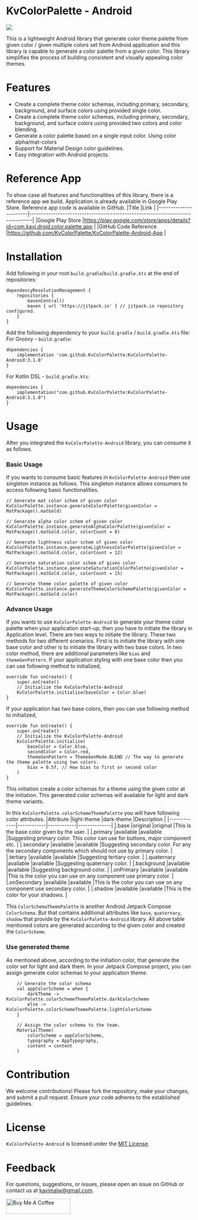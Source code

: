 # KvColorPalette - Android

[![](https://jitpack.io/v/KvColorPalette/KvColorPalette-Android.svg)](https://jitpack.io/#KvColorPalette/KvColorPalette-Android)

This is a lightweight Android library that generate color theme palette from given color / given multiple colors set from Android application and this library is capable
to generate a color palette from a given color. This library simplifies the process of building consistent and visually appealing color themes.

# Features
* Create a complete theme color schemas, including primary, secondary, background, and surface colors using provided single color.
* Create a complete theme color schemas, including primary, secondary, background, and surface colors using provided two colors and color blending.
* Generate a color palette based on a single input color. Using color alpha/mat-colors
* Support for Material Design color guidelines.
* Easy integration with Android projects.

# Reference App
To show case all features and functionalities of this library, there is a reference app we build. Application is already available in Google Play Store. Reference app code is available in GitHub.
|Title                  |Link                                                                           |
|-----------------------|-------------------------------------------------------------------------------|
|Google Play Store      |https://play.google.com/store/apps/details?id=com.kavi.droid.color.palette.app |
|GitHub Code Reference  |https://github.com/KvColorPalette/KvColorPalette-Android-App                   |

# Installation
Add following in your root `build.gradle`/`build.gradle.kts` at the end of repositories:
````
dependencyResolutionManagement {
	repositories {
		mavenCentral()
		maven { url 'https://jitpack.io' } // jitpack.io repository configured.
	}
}
````

Add the following dependency to your `build.gradle` / `build.gradle.kts` file:
For Groovy - `build.gradle`:
````
dependencies {
    implementation 'com.github.KvColorPalette:KvColorPalette-Android:3.1.0'
}
````
For Kotlin DSL - `build.gradle.kts`:
````
dependencies {
    implementation("com.github.KvColorPalette:KvColorPalette-Android:3.1.0")
}
````

# Usage
After you integrated the `KvColorPalette-Android` library, you can consume it as follows.

### Basic Usage
If you wants to consume basic features in `KvColorPalette-Android` then use singleton instance as follows. This singleton instance allows consumers to access following basic functionalities.
```
// Generate mat color schem of given color
KvColorPalette.instance.generateColorPalette(givenColor = MatPackage().matGold)

// Generate alpha color schem of given color
KvColorPalette.instance.generateAlphaColorPalette(givenColor = MatPackage().matGold.color, colorCount = 8)

// Generate lightness color schem of given color
KvColorPalette.instance.generateLightnessColorPalette(givenColor = MatPackage().matGold.color, colorCount = 12)

// Generate saturation color schem of given color
KvColorPalette.instance.generateSaturationColorPalette(givenColor = MatPackage().matGold.color, colorCount = 15)

// Generate theme color palette of given color
KvColorPalette.instance.generateThemeColorSchemePalette(givenColor = MatPackage().matGold.color)
```

### Advance Usage
If you wants to use `KvColorPalette-Android` to generate your theme color palette when your application start-up, then you have to initiate the library in Application level.
There are two ways to initiate the library. These two methods for two different scenarios. First is to initiate the library with one base color and other is to initiate the library with two base colors.
In two color method, there are additional parameters like `bias` and `themeGenPattern`.
If your application styling with one base color then you can use following method to initialized,
````
override fun onCreate() {
    super.onCreate()
    // Initialize the KvColorPalette-Android
    KvColorPalette.initialize(baseColor = Color.blue)
}
````
If your application has two base colors, then you can use following method to initialized,
````
override fun onCreate() {
    super.onCreate()
    // Initialize the KvColorPalette-Android
    KvColorPalette.initialize(
        baseColor = Color.blue, 
        secondColor = Color.red, 
        themeGenPattern = ThemeGenMode.BLEND // The way to generate the theme palette using two colors.
        bias = 0.5f, // How bias to first or second color
    )
}
````
This initiation create a color schemas for a theme using the given color at the initiation. This generated color schemas will available for light and dark theme variants.

In this `KvColorPalette.colorSchemeThemePalette` you will have following color attributes.
|Attribute    |light-theme |dark-theme  |Description   |
|-------------|------------|------------|--------------|
|.base        |original    |original    |This is the base color given by the user.   |
|.primary     |available   |available   |Suggesting primary color. This color can use for buttons, major component etc.   |
|.secondary   |available   |available   |Suggesting secondary color. For any the secondary components which should not use by primary color.   |
|.tertiary    |available   |available   |Suggesting tertiary color.   |
|.quaternary  |available   |available   |Suggesting quaternary color.   |
|.background  |available   |available   |Suggesting background color.   |
|.onPrimary   |available   |available   |This is the color you can use on any component use primary color.   |
|.onSecondary |available   |available   |This is the color you can use on any component use secondary color.   |
|.shadow      |available   |available   |This is the color for your shadows.   |

This `ColorSchemaThemePalette` is another Android Jetpack Compose `ColorSchema`. But that contains additional attributes like `base`, `quaternary`, `shadow` that provide 
by the `KvColorPalette-Android` library. All above table mentioned colors are generated according to the given color and created the `ColorScheme`.

### Use generated theme
As mentioned above, according to the initiation color, that generate the color set for light and dark them.
In your Jetpack Compose project, you can assign generate color schemas to your application theme.
````
    // Generate the color schema
    val appColorScheme = when {
        darkTheme -> KvColorPalette.colorSchemeThemePalette.darkColorScheme
        else -> KvColorPalette.colorSchemeThemePalette.lightColorScheme
    }

    // Assign the color schema to the team.
    MaterialTheme(
        colorScheme = appColorScheme,
        typography = AppTypography,
        content = content
    )
````

# Contribution
We welcome contributions! Please fork the repository, make your changes, and submit a pull request. Ensure your code adheres to the established guidelines.

# License
`KvColorPalette-Android` is licensed under the [MIT License](https://github.com/KvColorPalette/KvColorPalette-Android/blob/main/LICENSE).

# Feedback
For questions, suggestions, or issues, please open an issue on GitHub or contact us at kavimalw@gmail.com.

<a href="https://www.buymeacoffee.com/kavimalw" target="_blank"><img src="https://cdn.buymeacoffee.com/buttons/default-orange.png" alt="Buy Me A Coffee" height="41" width="174"></a>
